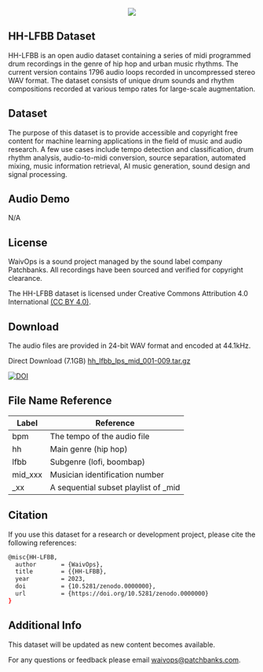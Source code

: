 <p align="center">
  <img src="https://user-images.githubusercontent.com/115654234/213008369-a3a3cc5b-498d-47ea-bd36-4569ce6c4e51.png">
</p>

## HH-LFBB Dataset

HH-LFBB is an open audio dataset containing a series of midi programmed drum recordings in the genre of hip hop and urban music rhythms. The current version contains 1796 audio loops recorded in uncompressed stereo WAV format. The dataset consists of unique drum sounds and rhythm compositions recorded at various tempo rates for large-scale augmentation.

## Dataset

The purpose of this dataset is to provide accessible and copyright free content for machine learning applications in the field of music and audio research. A few use cases include tempo detection and classification, drum rhythm analysis, audio-to-midi conversion, source separation, automated mixing, music information retrieval, AI music generation, sound design and signal processing.


## Audio Demo

N/A


## License

WaivOps is a sound project managed by the sound label company Patchbanks. All recordings have been sourced and verified for copyright clearance.

The HH-LFBB dataset is licensed under Creative Commons Attribution 4.0 International [(CC BY 4.0)](https://creativecommons.org/licenses/by/4.0/).
## Download

The audio files are provided in 24-bit WAV format and encoded at 44.1kHz.

Direct Download (7.1GB) [hh_lfbb_lps_mid_001-009.tar.gz](https://linktodocumentation)

[![DOI](https://zenodo.org/badge/DOI/10.5281/zenodo.7523435.svg)](https://doi.org/10.5281/zenodo.7523435)
## File Name Reference

| Label             | Reference                                                                |
| ----------------- | ------------------------------------------------------------------ |
| bpm  |The tempo of the audio file|
| hh |Main genre (hip hop)|
| lfbb |Subgenre (lofi, boombap)|
| mid_xxx |Musician identification number|
| _xx |A sequential subset playlist of _mid|
## Citation

If you use this dataset for a research or development project, please cite the following references:
```bash
@misc{HH-LFBB,
  author       = {WaivOps},
  title        = {{HH-LFBB},
  year         = 2023,
  doi          = {10.5281/zenodo.0000000},
  url          = {https://doi.org/10.5281/zenodo.0000000}
}
```


## Additional Info

This dataset will be updated as new content becomes available. 

For any questions or feedback please email waivops@patchbanks.com.

